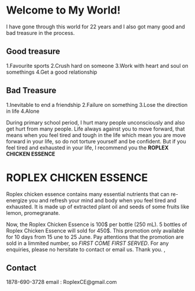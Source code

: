 <h1>Welcome to My World!</h1> 
I have gone through this world for 22 years and I also got many good and bad treasure in the process.
<h2> Good treasure </h2>
1.Favourite sports
2.Crush hard on someone
3.Work with heart and soul on somethings
4.Get a good relationship
 <h2> Bad Treasure </h2>
1.Inevitable to end a friendship
2.Failure on something
3.Lose the direction in life
4.Alone
 
During primary school period, I hurt many people unconsciously and also get hurt from many people. Life always against you to move forward, that means when you feel tired and tough in the life which mean you are move forward in your life, so do not torture yourself and be confident. But if you feel tired and exhausted in your life, I recommend you the **ROPLEX CHICKEN ESSENCE** 

<h1> ROPLEX CHICKEN ESSENCE </h1>
Roplex chicken essence contains many essential nutrients that can re-energize you and refresh your mind and body when you feel tired and exhausted. It is made up of extracted plant oil and seeds of some fruits like lemon, promegranate. 

Now, the Roplex Chicken Essence is 100$ per bottle (250 mL). 5 bottles of Roplex Chicken Essence will sold for 450$. This promotion only available for 10 days from 15 une to 25 June. Pay attentions that the promotion are sold in a limmited number, so _FIRST COME FIRST SERVED_. For any enquiries, please no hersitate to contact or email us. Thank you.
,
<h2> Contact </h2>
1878-690-3728
email : RoplexCE@gmail.com

  


